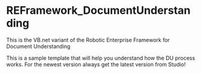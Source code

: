 # REFramework_DocumentUnderstanding

This is the VB.net variant of the Robotic Enterprise Framework for Document Understanding 

This is a sample template that will help you understand how the DU process works. 
For the newest version always get the latest version from Studio!

